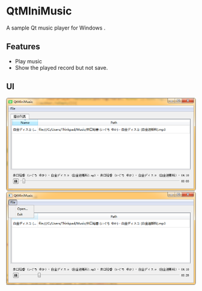 # QtMIniMusic
A sample Qt music player for Windows  .
## Features
+ Play music
+ Show the played record but not save.
## UI
![Win7](images\QtMiniMusic_1.png)
![open File](images\QtMiniMusic_2.png)
